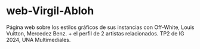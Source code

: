 # web-Virgil-Abloh
Página web sobre los estilos gráficos de sus instancias con Off-White, Louis Vuitton, Mercedez Benz. + el perfil de 2 artistas relacionados.
TP2 de IG 2024, UNA Multimediales.
